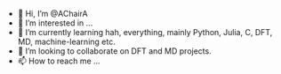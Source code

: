 - 👋 Hi, I’m @AChairA
- 👀 I’m interested in ...
- 🌱 I’m currently learning hah, everything, mainly Python, Julia, C, DFT, MD, machine-learning etc.
- 💞️ I’m looking to collaborate on DFT and MD projects. 
- 📫 How to reach me ...

<!---
AChairA/AChairA is a ✨ special ✨ repository because its `README.md` (this file) appears on your GitHub profile.
You can click the Preview link to take a look at your changes.
--->
